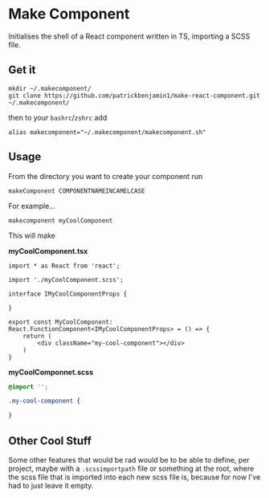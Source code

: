 # Make Component

Initialises the shell of a React component written in TS, importing a SCSS file.

## Get it

```
mkdir ~/.makecomponent/
git clone https://github.com/patrickbenjamin1/make-react-component.git ~/.makecomponent/
```

then to your `bashrc`/`zshrc` add

```
alias makecomponent="~/.makecomponent/makecomponent.sh"
```

## Usage

From the directory you want to create your component run

```
makeComponent COMPONENTNAMEINCAMELCASE
```

For example...

```
makecomponent myCoolComponent
```

This will make

**myCoolComponent.tsx**
```tsx
import * as React from 'react';

import './myCoolComponent.scss';

interface IMyCoolComponentProps {

}

export const MyCoolComponent: React.FunctionComponent<IMyCoolComponentProps> = () => {
    return (
        <div className="my-cool-component"></div>
    )
}
```

**myCoolComponnet.scss**
```scss
@import '';

.my-cool-component {

}
```

## Other Cool Stuff

Some other features that would be rad would be to be able to define, per project, maybe with a `.scssimportpath` file or something at the root, where the scss file that is imported into each new scss file is, because for now I've had to just leave it empty.